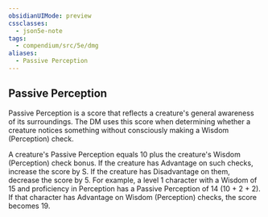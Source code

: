 ```yaml
---
obsidianUIMode: preview
cssclasses:
  - json5e-note
tags:
  - compendium/src/5e/dmg
aliases:
  - Passive Perception
---
```

## Passive Perception

Passive Perception is a score that reflects a creature's general awareness of its surroundings. The DM uses this score when determining whether a creature notices something without consciously making a Wisdom (Perception) check.

A creature's Passive Perception equals 10 plus the creature's Wisdom (Perception) check bonus. If the creature has Advantage on such checks, increase the score by S. If the creature has Disadvantage on them, decrease the score by 5. For example, a level 1 character with a Wisdom of 15 and proficiency in Perception has a Passive Perception of 14 (10 + 2 + 2). If that character has Advantage on Wisdom (Perception) checks, the score becomes 19.